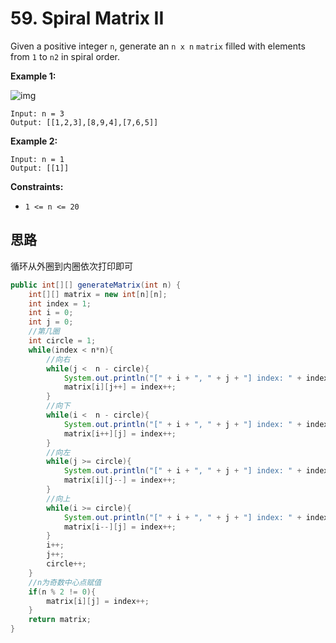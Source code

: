 # 59. Spiral Matrix II

Given a positive integer `n`, generate an `n x n` `matrix` filled with elements from `1` to `n2` in spiral order.

**Example 1:**

![img](https://assets.leetcode.com/uploads/2020/11/13/spiraln.jpg)

```text
Input: n = 3
Output: [[1,2,3],[8,9,4],[7,6,5]]
```

**Example 2:**

```text
Input: n = 1
Output: [[1]]
```

**Constraints:**

* `1 <= n <= 20`

## 思路

循环从外圈到内圈依次打印即可

```java
public int[][] generateMatrix(int n) {
    int[][] matrix = new int[n][n];
    int index = 1;
    int i = 0;
    int j = 0;
    //第几圈
    int circle = 1;
    while(index < n*n){
        //向右
        while(j <  n - circle){
            System.out.println("[" + i + ", " + j + "] index: " + index);
            matrix[i][j++] = index++;
        }
        //向下
        while(i <  n - circle){
            System.out.println("[" + i + ", " + j + "] index: " + index);
            matrix[i++][j] = index++;
        }
        //向左
        while(j >= circle){
            System.out.println("[" + i + ", " + j + "] index: " + index);
            matrix[i][j--] = index++;
        }
        //向上
        while(i >= circle){
            System.out.println("[" + i + ", " + j + "] index: " + index);
            matrix[i--][j] = index++;
        }
        i++;
        j++;
        circle++;
    }
    //n为奇数中心点赋值
    if(n % 2 != 0){
        matrix[i][j] = index++;
    }
    return matrix;
}
```

